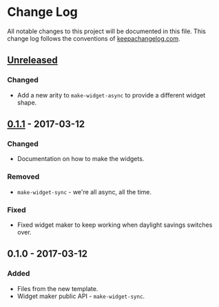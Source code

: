 # Change Log
All notable changes to this project will be documented in this file. This change log follows the conventions of [keepachangelog.com](http://keepachangelog.com/).

## [Unreleased]
### Changed
- Add a new arity to `make-widget-async` to provide a different widget shape.

## [0.1.1] - 2017-03-12
### Changed
- Documentation on how to make the widgets.

### Removed
- `make-widget-sync` - we're all async, all the time.

### Fixed
- Fixed widget maker to keep working when daylight savings switches over.

## 0.1.0 - 2017-03-12
### Added
- Files from the new template.
- Widget maker public API - `make-widget-sync`.

[Unreleased]: https://github.com/your-name/left-pad/compare/0.1.1...HEAD
[0.1.1]: https://github.com/your-name/left-pad/compare/0.1.0...0.1.1
